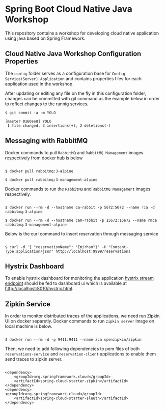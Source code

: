 # Spring Boot Cloud Native Java Workshop

This repository contains a workshop for developing cloud native application using java based on Spring Framework.

## Cloud Native Java Workshop Configuration Properties

The `config` folder serves as a configuration base for `Config Service(Server) Application` and contains properties files for each application used in the workshop.

After updating or editing any file on the fly in this configuration folder, changes can be committed with git command as the example below in order to reflect changes to the runnig services.

```git
$ git commit -a -m YOLO

[master 0160ee8] YOLO
 1 file changed, 3 insertions(+), 2 deletions(-)
```

## Messaging with RabbitMQ

Docker commands to pull `RabbitMQ` and `RabbitMQ Management` images respectively from docker hub is below

```docker

$ docker pull rabbitmq:3-alpine

$ docker pull rabbitmq:3-management-alpine

```

Docker commands to run the `RabbitMQ` and `RabbitMQ Management` images respectively.

```docker

$ docker run --rm -d --hostname ca-rabbit -p 5672:5672 --name rca -d rabbitmq:3-alpine

$ docker run --rm -d --hostname cam-rabbit -p 15672:15672 --name rmca rabbitmq:3-management-alpine

```

Below is the curl command to insert reservation through messaging service

```curl

$ curl -d '{ "reservationName": "Emirhan"}' -H "Content-Type:application/json" http://localhost:9999/reservations

```

## Hystrix Dashboard

To enable hystrix dashboard for monitoring the application [hystrix stream endpoint](https://localhost:9999/actuator/hystrix.stream) should be fed to dashboard ui which is available at [http://localhost:8010/hystrix.html](http://localhost:8010/hystrix.html).

## Zipkin Service

In order to monitor distributed traces of the applications, we need run Zipkin UI on docker separetly. Docker commands to run `zipkin server` image on local machine is below.

```docker

$ docker run --rm -d -p 9411:9411 --name zca openzipkin/zipkin

```

Then, we need to add following dependencies to pom files of both `reservations-service` and `reservation-client` applications to enable them send traces to zipkin server.

```maven

<dependency>
    <groupId>org.springframework.cloud</groupId>
    <artifactId>spring-cloud-starter-zipkin</artifactId>
</dependency>
<dependency>
<groupId>org.springframework.cloud</groupId>
    <artifactId>spring-cloud-starter-sleuth</artifactId>
</dependency>

```
